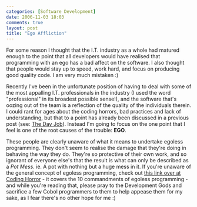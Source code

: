 ```yaml
---
categories: [Software Development]
date: 2006-11-03 18:03
comments: true
layout: post
title: "Ego Affliction"
---
```

For some reason I thought that the I.T. industry as a whole had matured enough to the point that all developers would have realised that programming with an ego has a bad affect on the software. I also thought that people would stay up to speed, work hard, and focus on producing good quality code. I am very much mistaken :)

Recently I've been in the unfortunate position of having to deal with some of the most appalling I.T. professionals in the industry (I used the word "professional" in its broadest possible sense!), and the software that's oozing out of the team is a reflection of the quality of the individuals therein. I could rant for ages about the coding horrors, bad practices and lack of understanding, but that to a point has already been discussed in a previous post (see: <a href="/posts/the-day-job/" title="The Day Job">The Day Job</a>). Instead I'm going to focus on the one point that I feel is one of the root causes of the trouble: <strong>EGO</strong>.

These people are clearly unaware of what it means to undertake egoless programming. They don't seem to realise the damage that they're doing in behaving the way they do. They're so protective of their own work, and so ignorant of everyone else's that the result is what can only be described as a <em>Pot Mess</em>. ie. A pot with nothing but a huge mess in it.  If you're unaware of the general concept of egoless programming, check out <a href="http://www.codinghorror.com/blog/archives/000584.html" title="Coding Horror: The Ten Commandments of Egoless Programming" target="_blank">this link over at Coding Horror</a> - it covers the 10 commandments of egoless programming - and while you're reading that, please pray to the Development Gods and sacrifice a few Cobol programmers to them to help appease them for my sake, as I fear there's no other hope for me :)
